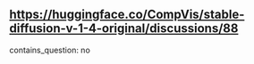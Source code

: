 ## https://huggingface.co/CompVis/stable-diffusion-v-1-4-original/discussions/88

contains_question: no